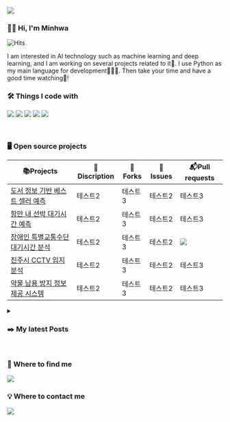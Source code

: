 <img src="https://capsule-render.vercel.app/api?type=waving&color=_hexcode&height=300&section=header&text=Minhwa's%20profile&fontColor=d6ace6&fontSize=50" />

<h3> 🖐🏻 Hi, I'm Minhwa </h3>
 
![Hits](https://img.shields.io/github/followers/alsghk05?label=Follow)

 I am interested in AI technology such as machine learning and deep learning, and I am working on several projects related to it🤖. I use Python as my main language for development👩🏻‍💻. Then take your time and have a good time watching💜!

 ### 🛠️ Things I code with
  <img src="https://img.shields.io/badge/Python-3766AB?style=flat-square&logo=Python&logoColor=white"/></a>
  <img src="https://img.shields.io/badge/NumPy-013243?style=square&logo=NumPy&logoColor=white"/>
  <img src="https://img.shields.io/badge/pandas-150458?style=square&logo=Pandas&logoColor=white"/>
  <img src="https://img.shields.io/badge/TensorFlow-FF6F00?style=for-the-badge&logo=tensorflow&logoColor=white"/>
  <img src="https://img.shields.io/badge/Visual_Studio_Code-0078D4?style=for-the-badge&logo=visual%20studio%20code&logoColor=white"/>

<br>
  
### 🖥️ Open source projects
|📚Projects|🔎Discription|🔖Forks|🔔Issues|📬Pull requests|
|------|---|---|---|---|
|[도서 정보 기반 베스트 셀러 예측]()|테스트2|테스트3|테스트2|테스트3|
|[항만 내 선박 대기시간 예측](https://github.com/alsghk05/alsghk05.github.io/tree/main/%ED%95%AD%EB%A7%8C%20%EB%82%B4%20%EC%84%A0%EB%B0%95%20%EB%8C%80%EA%B8%B0%EC%8B%9C%EA%B0%84%20%EC%98%88%EC%B8%A1(%ED%9A%8C%EA%B7%80))|테스트2|테스트3|테스트2|테스트3|
|[장애인 특별교통수단 대기시간 분석](https://github.com/alsghk05/alsghk05.github.io/tree/main/%EC%A7%80%EC%97%AD%EB%B3%84%20%ED%8A%B9%EB%B3%84%EA%B5%90%ED%86%B5%EC%B0%A8%EB%9F%89%20%EB%8C%80%EA%B8%B0%EC%8B%9C%EA%B0%84%20%EC%98%88%EC%B8%A1)|테스트2|테스트3|테스트2|<img src=https://img.shields.io/github/issues-pr/{alsghk05}/{alsghk05.github.io}.svg/>|
|[진주시 CCTV 입지 분석]()|테스트2|테스트3|테스트2|테스트3|
|[약물 남용 방지 정보 제공 시스템]()|테스트2|테스트3|테스트2|테스트3|

<details>
<summary> 
<h3> ✒️ My latest Posts
</summary>
   <li>도서 정보 기반 베스트 셀러 예측</li>
   <li>효율적인 항만 운영 시스템을 위한 머신러닝 기반 항만 내 선박 대기시간 예측</li>
   <li>장애인 특별교통수단의 대기시간에 영향을 미치는 주요 요인 분석과 최적화 전략</li>
   <li>범죄예방을위한 우선순위기반 CCTV 최적입지분석</li>
   <li>NEO-FFI-R 성격 유형 검사 기반 약물 남용 방지 정보 제공 시스템</li>
</details>
 
 <!-- 
<h4 align="center">🛠️Tech Stack</h4>
  <h6 align="center"> Strength </p>
<p align="center">
  <img src="https://img.shields.io/badge/Python-3766AB?style=flat-square&logo=Python&logoColor=white"/></a>&nbsp 
  <img src="https://img.shields.io/badge/NumPy-013243?style=square&logo=NumPy&logoColor=white"/>
  <img src="https://img.shields.io/badge/pandas-150458?style=square&logo=Pandas&logoColor=white"/><br>
  <img src="https://img.shields.io/badge/TensorFlow-FF6F00?style=for-the-badge&logo=tensorflow&logoColor=white"/>
  <img src="https://img.shields.io/badge/Visual_Studio_Code-0078D4?style=for-the-badge&logo=visual%20studio%20code&logoColor=white"/>
  <br>
  <h6 align="center"> Weakness </p>
<p align="center">
  <img src="https://img.shields.io/badge/C%2B%2B-00599C?style=for-the-badge&logo=c%2B%2B&logoColor=white"/>
  <img src="https://img.shields.io/badge/R-276DC3?style=for-the-badge&logo=r&logoColor=white"/><br>
  <img src="https://img.shields.io/badge/HTML5-1572B6?style=flat-square&logo=css3&logoColor=white"/></a>&nbsp 
  <img src="https://img.shields.io/badge/CSS3-1572B6?style=flat-square&logo=css3&logoColor=white"/></a>&nbsp 
  <img src="https://img.shields.io/badge/Javascript-ffb13b?style=flat-square&logo=javascript&logoColor=white"/></a>&nbsp 
  <img src="https://img.shields.io/badge/Mysql-E6B91E?style=flat-square&logo=MySql&logoColor=white"/></a>&nbsp 
  <img src="https://img.shields.io/badge/aws-333664?style=flat-square&logo=amazon-aws&logoColor=white"/></a>&nbsp 
</p>

![Anurag's GitHub stats](https://github-readme-stats.vercel.app/api?username=alsghk05&show_icons=true&theme=radical)
![Top Langs](https://github-readme-stats.vercel.app/api/top-langs/?username=alsghk05)
(https://github.com/anuraghazra/github-readme-stats)
-->

<br>

### 💜 Where to find me
  <img src="https://img.shields.io/badge/GitHub-100000?style=for-the-badge&logo=github&logoColor=white"/></a>
### 💡 Where to contact me
  <img src="https://img.shields.io/badge/Gmail-D14836?style=for-the-badge&logo=gmail&logoColor=white"/>

